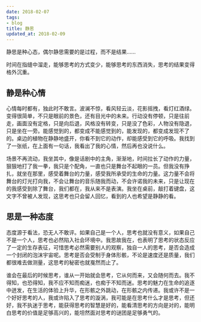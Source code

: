 ```yaml
---
date: 2018-02-07
tags:
- blog
title: 静思
updated_at: 2018-02-09
---
```


静思是种心态，偶尔静思需要的是过程，而不是结果……
<!--more-->

时间在指缝中溜走，能够思考的方式变少，能够思考的东西消失，思考的结果变得格外沉重。

## 静是种心情

心情每时都有，独此时不敢言。波澜不惊，看风轻云淡，花影摇拽，看灯红酒绿。变得很简单，不只是眼前的景色，还有目光中的未来。行动没有停顿，只是往前走，画面没有定格，只是向后退，风格没有转变，只是没了色彩，人物没有隐退，只是坐在一旁。能感觉到的，都变成不能感觉到的，能发现的，都变成发现不了的。桌边的植物在静静地盛开，你看不到它的动作，却能感受到它的呼吸。我找到了一张纸，在上面有一句话，我看出了我的心情，然后再也没说什么。

场景不再流动，我坐其中，像是话剧中的主角，渐渐地，时间拉长了动作的力量，狠狠地打了我一拳，我只是个配角，一直也只是舞台不起眼的一员。但我没有挣扎，就坐在那里，感受着舞台的力量，感受我所承受的生命的力量。这力量不会将舞台的灯光打向我，不会让舞台的音乐随我而动，不会许诺我的未来，只是让现在的我感受到除了舞台，我们都在，我从来不是表演。我坐在桌前，敲打着键盘，这文字不曾被人发现，这思考也只会留人回忆，看到的人也希望是静静的看。

## 思是一种态度

态度源于看法，恐无人不敢评。如果自己是一个人，思考也就没有意义，如果自己不是一个人，思考也必然陷入社会环境中。我思故我在，也表明了思考的状态反应了一定的生存表征，可惜思考必然需要别人的观察，独自一人的思考，是否会造成一个封闭的泡沫宇宙呢。思考是否会受制于身体形骸，不论是速度还是质量，我们都很难去做测量，这思考的秘密也就戛然而止了。

谁会在最后的时候思考，谁从一开始就会思考，它从何而来，又会随何而去。我不得知，也恐得知，我不应不知而痴迷，也痴于不知而迷。思考的魅力在生命的追逐中迸发，在生活的体验上升华，在形骸之外跳动，在形骸之内传递。我或许不是一个好好思考的人，我或许陷入了思考的漩涡，我可能是在思考什么才是思考，但还好，我不执迷于思考，能获得思考的智慧是好的，能看清思考的方向是对的，能明白思考的价值是足够高兴的，能坦然面对思考的谜团是足够勇气的。